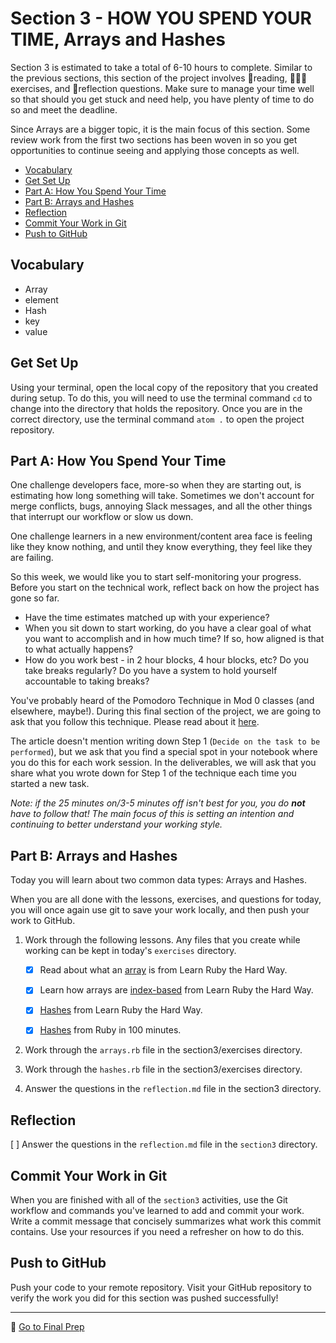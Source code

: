 # Section 3 - HOW YOU SPEND YOUR TIME, Arrays and Hashes

Section 3 is estimated to take a total of 6-10 hours to complete. Similar to the previous sections, this section of the project involves 📒reading, 👩🏻‍💻exercises, and 📝reflection questions. Make sure to manage your time well so that should you get stuck and need help, you have plenty of time to do so and meet the deadline.

Since Arrays are a bigger topic, it is the main focus of this section. Some review work from the first two sections has been woven in so you get opportunities to continue seeing and applying those concepts as well.

- [Vocabulary](#vocabulary)
- [Get Set Up](#get-set-up)
- [Part A: How You Spend Your Time](#part-a-how-you-spend-your-time)
- [Part B: Arrays and Hashes](#part-b-arrays-and-hashes)
- [Reflection](#reflection)
- [Commit Your Work in Git](#commit-your-work-in-git)
- [Push to GitHub](#push-to-github)

## Vocabulary

- Array
- element
- Hash
- key
- value

## Get Set Up

Using your terminal, open the local copy of the repository that you created during setup. To do this, you will need to use the terminal command `cd` to change into the directory that holds the repository. Once you are in the correct directory, use the terminal command `atom .` to open the project repository.

## Part A: How You Spend Your Time

One challenge developers face, more-so when they are starting out, is estimating how long something will take. Sometimes we don't account for merge conflicts, bugs, annoying Slack messages, and all the other things that interrupt our workflow or slow us down.

One challenge learners in a new environment/content area face is feeling like they know nothing, and until they know everything, they feel like they are failing.

So this week, we would like you to start self-monitoring your progress. Before you start on the technical work, reflect back on how the project has gone so far.

- Have the time estimates matched up with your experience?
- When you sit down to start working, do you have a clear goal of what you want to accomplish and in how much time? If so, how aligned is that to what actually happens?
- How do you work best - in 2 hour blocks, 4 hour blocks, etc? Do you take breaks regularly? Do you have a system to hold yourself accountable to taking breaks?

You've probably heard of the Pomodoro Technique in Mod 0 classes (and elsewhere, maybe!). During this final section of the project, we are going to ask that you follow this technique. Please read about it [here](https://www.dovico.com/blog/2020/08/26/the-pomodoro-technique-how-to-manage-your-work-time-and-flow-the-easy-way/).

The article doesn't mention writing down Step 1 (`Decide on the task to be performed`), but we ask that you find a special spot in your notebook where you do this for each work session. In the deliverables, we will ask that you share what you wrote down for Step 1 of the technique each time you started a new task.

_Note: if the 25 minutes on/3-5 minutes off isn't best for you, you do **not** have to follow that! The main focus of this is setting an intention and continuing to better understand your working style._

## Part B: Arrays and Hashes

Today you will learn about two common data types: Arrays and Hashes.

When you are all done with the lessons, exercises, and questions for today, you will once again use git to save your work locally, and then push your work to GitHub.

1. Work through the following lessons. Any files that you create while working can be kept in today's `exercises` directory.
    - [x] Read about what an [array](https://learnrubythehardway.org/book/ex32.html) is from Learn Ruby the Hard Way.

    - [X] Learn how arrays are [index-based](https://learnrubythehardway.org/book/ex34.html) from Learn Ruby the Hard Way.

    - [X] [Hashes](https://learnrubythehardway.org/book/ex39.html) from Learn Ruby the Hard Way.

    - [X] [Hashes](http://tutorials.jumpstartlab.com/projects/ruby_in_100_minutes.html#8.-hashes) from Ruby in 100 minutes.

1. Work through the `arrays.rb` file in the section3/exercises directory.

1. Work through the `hashes.rb` file in the section3/exercises directory.

1. Answer the questions in the `reflection.md` file in the section3 directory.

## Reflection

  [ ] Answer the questions in the `reflection.md` file in the `section3` directory.

## Commit Your Work in Git

When you are finished with all of the `section3` activities, use the Git workflow and commands you've learned to add and commit your work. Write a commit message that concisely summarizes what work this commit contains. Use your resources if you need a refresher on how to do this.

## Push to GitHub

Push your code to your remote repository. Visit your GitHub repository to verify the work you did for this section was pushed successfully!

***

🚀 [Go to Final Prep](../final_prep)
